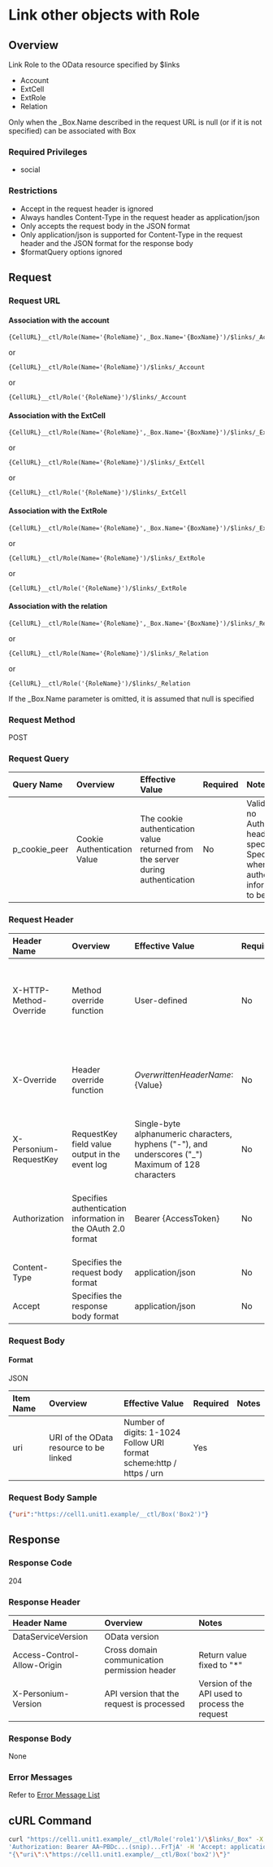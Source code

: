 # Link other objects with Role

## Overview

Link Role to the OData resource specified by $links

* Account
* ExtCell
* ExtRole
* Relation

Only when the \_Box.Name described in the request URL is null (or if it is not specified) can be associated with Box

### Required Privileges

* social 

### Restrictions

* Accept in the request header is ignored
* Always handles Content-Type in the request header as application/json
* Only accepts the request body in the JSON format
* Only application/json is supported for Content-Type in the request header and the JSON format for the response body
* $formatQuery options ignored


## Request

### Request URL

#### Association with the account

```
{CellURL}__ctl/Role(Name='{RoleName}',_Box.Name='{BoxName}')/$links/_Account
```

or

```
{CellURL}__ctl/Role(Name='{RoleName}')/$links/_Account
```

or

```
{CellURL}__ctl/Role('{RoleName}')/$links/_Account
```

#### Association with the ExtCell

```
{CellURL}__ctl/Role(Name='{RoleName}',_Box.Name='{BoxName}')/$links/_ExtCell
```

or

```
{CellURL}__ctl/Role(Name='{RoleName}')/$links/_ExtCell
```

or

```
{CellURL}__ctl/Role('{RoleName}')/$links/_ExtCell
```

#### Association with the ExtRole

```
{CellURL}__ctl/Role(Name='{RoleName}',_Box.Name='{BoxName}')/$links/_ExtRole
```

or

```
{CellURL}__ctl/Role(Name='{RoleName}')/$links/_ExtRole
```

or

```
{CellURL}__ctl/Role('{RoleName}')/$links/_ExtRole
```

#### Association with the relation

```
{CellURL}__ctl/Role(Name='{RoleName}',_Box.Name='{BoxName}')/$links/_Relation
```

or

```
{CellURL}__ctl/Role(Name='{RoleName}')/$links/_Relation
```

or

```
{CellURL}__ctl/Role('{RoleName}')/$links/_Relation
```

If the \_Box.Name parameter is omitted, it is assumed that null is specified

### Request Method

POST

### Request Query

|Query Name|Overview|Effective Value|Required|Notes|
|:--|:--|:--|:--|:--|
|p_cookie_peer|Cookie Authentication Value|The cookie authentication value returned from the server during authentication|No|Valid only if no Authorization header specified<br>Specify this when cookie authentication information is to be used|

### Request Header

|Header Name|Overview|Effective Value|Required|Notes|
|:--|:--|:--|:--|:--|
|X-HTTP-Method-Override|Method override function|User-defined|No|If you specify this value when requesting with the POST method, the specified value will be used as a method.|
|X-Override|Header override function|${OverwrittenHeaderName}:${Value}|No|Overwrite normal HTTP header value. To overwrite multiple headers, specify multiple X-Override headers.|
|X-Personium-RequestKey|RequestKey field value output in the event log|Single-byte alphanumeric characters, hyphens ("-"), and underscores ("_")<br>Maximum of 128 characters|No|PCS-${UNIXtime} by default|
|Authorization|Specifies authentication information in the OAuth 2.0 format|Bearer {AccessToken}|No|* Authentication tokens are the tokens acquired using the Authentication Token Acquisition API|
|Content-Type|Specifies the request body format|application/json|No|[application/json] by default|
|Accept|Specifies the response body format|application/json|No|[application/json] by default|

### Request Body

#### Format

JSON

|Item Name|Overview|Effective Value|Required|Notes|
|:--|:--|:--|:--|:--|
|uri|URI of the OData resource to be linked|Number of digits: 1-1024<br>Follow URI format<br>scheme:http / https / urn|Yes||

### Request Body Sample

```JSON
{"uri":"https://cell1.unit1.example/__ctl/Box('Box2')"}
```


## Response

### Response Code

204

### Response Header

|Header Name|Overview|Notes|
|:--|:--|:--|
|DataServiceVersion|OData version||
|Access-Control-Allow-Origin|Cross domain communication permission header|Return value fixed to "*"|
|X-Personium-Version|API version that the request is processed|Version of the API used to process the request|

### Response Body

None

### Error Messages

Refer to [Error Message List](004_Error_Messages.md)



## cURL Command

```sh
curl "https://cell1.unit1.example/__ctl/Role('role1')/\$links/_Box" -X POST -i -H \
'Authorization: Bearer AA~PBDc...(snip)...FrTjA' -H 'Accept: application/json' -d \
"{\"uri\":\"https://cell1.unit1.example/__ctl/Box('box2')\"}"
```


